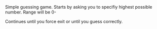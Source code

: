 Simple guessing game.
Starts by asking you to specifiy highest possible number.
Range will be 0-<num you enter>

Continues until you force exit or until you guess correctly.

